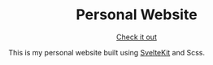 <h1 align="center">
  Personal Website
</h1>

<p align="center">
  <a href="https://daneskalski.com">Check it out</a>
</p>

This is my personal website built using [SvelteKit](https://github.com/sveltejs/kit) and Scss.
